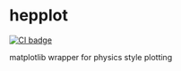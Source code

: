 hepplot
===============================================================================

[![CI badge](https://github.com/rreece/hepplot/actions/workflows/ci.yml/badge.svg)](https://github.com/rreece/hepplot/actions)

matplotlib wrapper for physics style plotting
